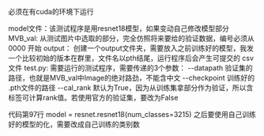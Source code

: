 必须在有cuda的环境下运行

model文件：该测试程序是用resnet18模型，如果变动自己修改模型部分
MVB_val: 从测试图片中选取的部分，完全仿照将来要给的验证数据，编号必须从 0000 开始
output： 创建一个output文件夹，需要放入之前训练好的模型，我发一个比较初始的版本在群里，文件名以pth结尾，运行程序后会产生可提交的 csv文件
test.py: 需要运行的测试程序，需要传递的3个参数：
          --datapath 验证集的路径，也就是MVB_val中Image的绝对路劲，不能含中文
          --checkpoint 训练好的 .pth文件的路径
          --cal_rank  默认为True，因为从训练集拿部分作为验证，所以含标签可计算rank值。若使用官方的验证集，要改为False

代码第97行 model = resnet.resnet18(num_classes=3215) 之后要使用自己训练好的模型的化，需要改成自己训练的类别数